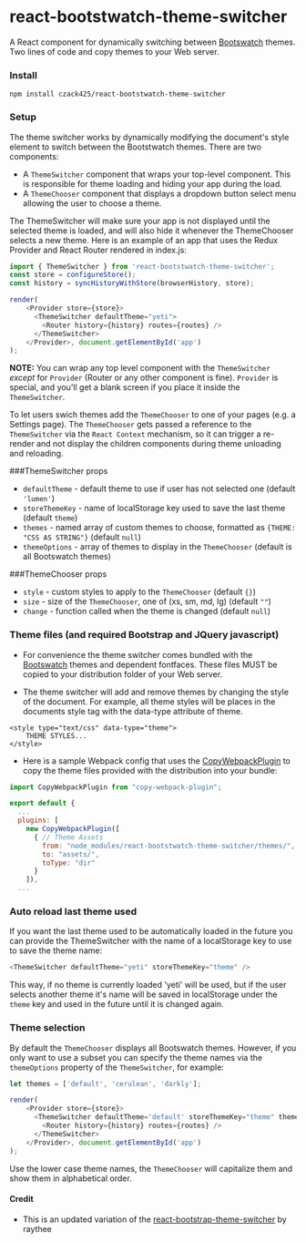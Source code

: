 # react-bootstwatch-theme-switcher

A React component for dynamically switching between [Bootswatch](https://bootswatch.com/) themes. Two lines of code and copy themes to your Web server.

<!--
Update This image
<img src="http://demo.ray3.io/theme-switcher/theme-switcher.png" />

Update Demos
[A live demo is here](http://demo.ray3.io/theme-switcher)

[Code for demo here](https://github.com/raythree/theme-switcher-demo)
-->

### Install

```
npm install czack425/react-bootstwatch-theme-switcher
```
### Setup
The theme switcher works by dynamically modifying the document's style element to switch between the Bootstwatch themes. There are two components:

 * A ```ThemeSwitcher``` component that wraps your top-level component. This is responsible for theme loading and hiding your app during the load.
 * A ```ThemeChooser``` component that displays a dropdown button select menu allowing the user to choose a theme.

The ThemeSwitcher will make sure your app is not displayed until the selected theme is loaded, and will also hide it whenever the ThemeChooser selects a new theme. Here is an example of an app that uses the Redux Provider and React Router rendered in index.js:

```javascript
import { ThemeSwitcher } from 'react-bootstwatch-theme-switcher';
const store = configureStore();
const history = syncHistoryWithStore(browserHistory, store);

render(
    <Provider store={store}>
      <ThemeSwitcher defaultTheme="yeti">
        <Router history={history} routes={routes} />
      </ThemeSwitcher>
    </Provider>, document.getElementById('app')
);
```
**NOTE:** You can wrap any top level component with the ```ThemeSwitcher``` *except* for ```Provider``` (Router or any other component is fine). ```Provider``` is special, and you'll get a blank screen if you place it inside the ```ThemeSwitcher```.

To let users swich themes add the ```ThemeChooser``` to one of your pages (e.g. a Settings page). The ```ThemeChooser``` gets passed a reference to the ```ThemeSwitcher``` via the ```React Context``` mechanism, so it can trigger a re-render and not display the children components during theme unloading and reloading.

###ThemeSwitcher props
* ```defaultTheme``` - default theme to use if user has not selected one (default ```'lumen'```)
* ```storeThemeKey``` - name of localStorage key used to save the last theme (default ```theme```)
* ```themes``` - named array of custom themes to choose, formatted as `{THEME: "CSS AS STRING"}`  (default ```null```)
* ```themeOptions``` -  array of themes to display in the ```ThemeChooser``` (default is all Bootswatch themes)

###ThemeChooser props
* ```style``` - custom styles to apply to the ```ThemeChooser``` (default ```{}```)
* ```size``` - size of the ```ThemeChooser```, one of (xs, sm, md, lg) (default ```""```)
* ```change``` - function called when the theme is changed  (default ```null```)


### Theme files (and required Bootstrap and JQuery javascript)

- For convenience the theme switcher comes bundled with the [Bootswatch](https://bootswatch.com/) themes and dependent fontfaces. These files MUST be copied to your distribution folder of your Web server.

- The theme switcher will add and remove themes by changing the style of the document. For example, all theme styles will be places in the documents style tag with the data-type attribute of theme.

```
<style type="text/css" data-type="theme">
	THEME STYLES...
</style>
```

- Here is a sample Webpack config that uses the [CopyWebpackPlugin](https://github.com/kevlened/copy-webpack-plugin) to copy the theme files provided with the distribution into your bundle:

```javascript
import CopyWebpackPlugin from "copy-webpack-plugin";

export default {
  ...
  plugins: [
    new CopyWebpackPlugin([
      { // Theme Assets
        from: "node_modules/react-bootstwatch-theme-switcher/themes/",
        to: "assets/",
        toType: "dir"
      }
    ]),
  ...  
```

### Auto reload last theme used

If you want the last theme used to be automatically loaded in the future you can provide the ThemeSwitcher with the name of a localStorage key to use to save the theme name:

```javascript
<ThemeSwitcher defaultTheme="yeti" storeThemeKey="theme" />
```
This way, if no theme is currently loaded 'yeti' will be used, but if the user selects another theme it's name will be saved in localStorage under the ```theme``` key and used in the future until it is changed again.

### Theme selection
By default the ```ThemeChooser``` displays all Bootswatch themes. However, if you only want to use a subset you can specify the theme names via the ```themeOptions``` property of the ```ThemeSwitcher```, for example:

```javascript
let themes = ['default', 'cerulean', 'darkly'];

render(
    <Provider store={store}>
      <ThemeSwitcher defaultTheme='default' storeThemeKey="theme" themeOptions={themes}>
        <Router history={history} routes={routes} />
      </ThemeSwitcher>
    </Provider>, document.getElementById('app')
);
```
Use the lower case theme names, the ```ThemeChooser``` will capitalize them and show them in alphabetical order.

#### Credit
- This is an updated variation of the [react-bootstrap-theme-switcher](https://github.com/raythree/react-bootstrap-theme-switcher) by raythee